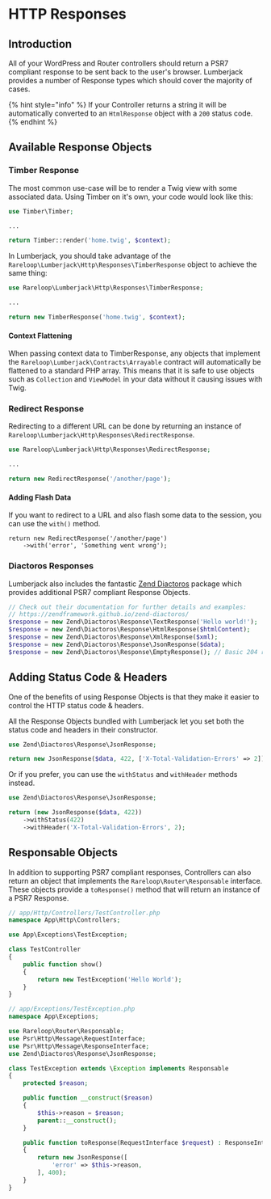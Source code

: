 # HTTP Responses

## Introduction

All of your WordPress and Router controllers should return a PSR7 compliant response to be sent back to the user's browser. Lumberjack provides a number of Response types which should cover the majority of cases.

{% hint style="info" %}
If your Controller returns a string it will be automatically converted to an `HtmlResponse` object with a `200` status code.
{% endhint %}

## Available Response Objects

### Timber Response

The most common use-case will be to render a Twig view with some associated data. Using Timber on it's own, your code would look like this:

```php
use Timber\Timber;

...

return Timber::render('home.twig', $context);
```

In Lumberjack, you should take advantage of the `Rareloop\Lumberjack\Http\Responses\TimberResponse` object to achieve the same thing:

```php
use Rareloop\Lumberjack\Http\Responses\TimberResponse;

...

return new TimberResponse('home.twig', $context);
```

#### Context Flattening

When passing context data to TimberResponse, any objects that implement the `Rareloop\Lumberjack\Contracts\Arrayable` contract will automatically be flattened to a standard PHP array. This means that it is safe to use objects such as `Collection` and `ViewModel` in your data without it causing issues with Twig.

### Redirect Response

Redirecting to a different URL can be done by returning an instance of `Rareloop\Lumberjack\Http\Responses\RedirectResponse`.

```php
use Rareloop\Lumberjack\Http\Responses\RedirectResponse;

...

return new RedirectResponse('/another/page');
```

#### Adding Flash Data

If you want to redirect to a URL and also flash some data to the session, you can use the `with()` method.

```text
return new RedirectResponse('/another/page')
    ->with('error', 'Something went wrong');
```

### Diactoros Responses

Lumberjack also includes the fantastic [Zend Diactoros](https://github.com/zendframework/zend-diactoros) package which provides additional PSR7 compliant Response Objects.

```php
// Check out their documentation for further details and examples:
// https://zendframework.github.io/zend-diactoros/
$response = new Zend\Diactoros\Response\TextResponse('Hello world!');
$response = new Zend\Diactoros\Response\HtmlResponse($htmlContent);
$response = new Zend\Diactoros\Response\XmlResponse($xml);
$response = new Zend\Diactoros\Response\JsonResponse($data);
$response = new Zend\Diactoros\Response\EmptyResponse(); // Basic 204 response:
```

## Adding Status Code & Headers

One of the benefits of using Response Objects is that they make it easier to control the HTTP status code & headers.

All the Response Objects bundled with Lumberjack let you set both the status code and headers in their constructor.

```php
use Zend\Diactoros\Response\JsonResponse;

return new JsonResponse($data, 422, ['X-Total-Validation-Errors' => 2]);
```

Or if you prefer, you can use the `withStatus` and `withHeader` methods instead.

```php
use Zend\Diactoros\Response\JsonResponse;

return (new JsonResponse($data, 422))
    ->withStatus(422)
    ->withHeader('X-Total-Validation-Errors', 2);
```

## Responsable Objects

In addition to supporting PSR7 compliant responses, Controllers can also return an object that implements the `Rareloop\Router\Responsable` interface. These objects provide a `toResponse()` method that will return an instance of a PSR7 Response.

```php
// app/Http/Controllers/TestController.php
namespace App\Http\Controllers;

use App\Exceptions\TestException;

class TestController
{
    public function show()
    {
        return new TestException('Hello World');
    }
}

// app/Exceptions/TestException.php
namespace App\Exceptions;

use Rareloop\Router\Responsable;
use Psr\Http\Message\RequestInterface;
use Psr\Http\Message\ResponseInterface;
use Zend\Diactoros\Response\JsonResponse;

class TestException extends \Exception implements Responsable
{
    protected $reason;

    public function __construct($reason)
    {
        $this->reason = $reason;
        parent::__construct();
    }

    public function toResponse(RequestInterface $request) : ResponseInterface
    {
        return new JsonResponse([
            'error' => $this->reason,
        ], 400);
    }
}
```
